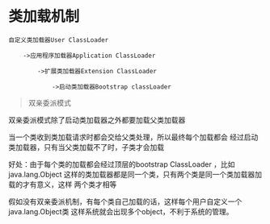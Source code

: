 # 类加载机制
    
    自定义类加载器User ClassLoader

        ->应用程序加载器Application ClassLoader
        
            ->扩展类加载器Extension ClassLoader
            
                ->启动类加载器Bootstrap classLoader 

> 双亲委派模式

双亲委派模式除了启动类加载器之外都要加载父类加载器

当一个类收到类加载请求时都会交给父类处理，所以最终每个加载都会
经过启动类加载器，只有当父类加载不了时，子类才会加载

好处：由于每个类的加载都会经过顶层的bootstrap ClassLoader ，比如java.lang.Object
这样的类加载器都是同一个类，只有两个类是同一个类加载器加载的才有意义，这样
两个类才相等

假如没有双亲委派机制，有每个类自己加载的话，这样每个用户自定义一个java.lang.Object类
这样系统就会出现多个object，不利于系统的管理。
       
 
 
 